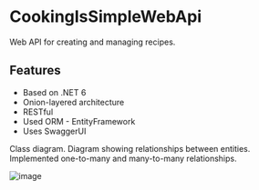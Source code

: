 # CookingIsSimpleWebApi

Web API for creating and managing recipes. 

 ## Features
 - Based on .NET 6
 - Onion-layered architecture
 - RESTful
 - Used ORM - EntityFramework 
 - Uses SwaggerUI

Class diagram. Diagram showing relationships between entities. Implemented one-to-many and many-to-many relationships.

![image](https://user-images.githubusercontent.com/46417919/201896912-1ef7ac3f-7893-4054-bd41-6972238beef7.png)
